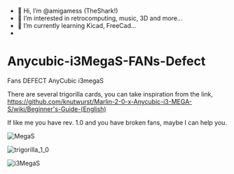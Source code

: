 - 👋 Hi, I’m @amigamess (TheShark!)
- 👀 I’m interested in retrocomputing, music, 3D and more...
- 🌱 I’m currently learning Kicad, FreeCad...
- 
# Anycubic-i3MegaS-FANs-Defect
Fans DEFECT AnyCubic i3megaS

There are several trigorilla cards, you can take inspiration from the link, https://github.com/knutwurst/Marlin-2-0-x-Anycubic-i3-MEGA-S/wiki/Beginner's-Guide-(English)

If like me you have rev. 1.0 and you have broken fans, maybe I can help you.

![MegaS](https://github.com/user-attachments/assets/d58e6c90-6eb5-4c7c-b63c-ca3654889b35)

![trigorilla_1_0](https://github.com/user-attachments/assets/ee4e2470-15a0-41f7-b3cb-108b51af9d8c)

![i3MegaS](https://github.com/user-attachments/assets/472e8934-e5d1-49d7-8e2d-a601ab0af105)
